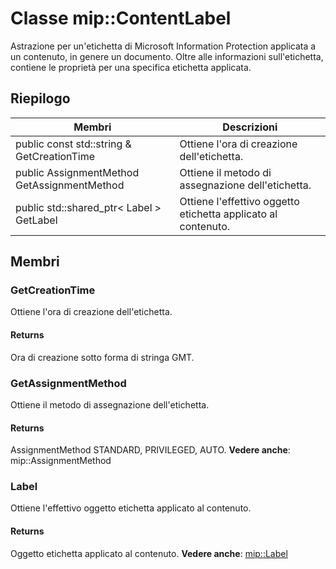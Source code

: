 # <a name="class-mipcontentlabel"></a>Classe mip::ContentLabel 
Astrazione per un'etichetta di Microsoft Information Protection applicata a un contenuto, in genere un documento.
Oltre alle informazioni sull'etichetta, contiene le proprietà per una specifica etichetta applicata.
## <a name="summary"></a>Riepilogo
 Membri                        | Descrizioni                                
--------------------------------|---------------------------------------------
public const std::string & GetCreationTime | Ottiene l'ora di creazione dell'etichetta.
public AssignmentMethod GetAssignmentMethod | Ottiene il metodo di assegnazione dell'etichetta.
public std::shared_ptr< Label > GetLabel | Ottiene l'effettivo oggetto etichetta applicato al contenuto.
## <a name="members"></a>Membri
### <a name="getcreationtime"></a>GetCreationTime
Ottiene l'ora di creazione dell'etichetta.
#### <a name="returns"></a>Returns
Ora di creazione sotto forma di stringa GMT.
### <a name="getassignmentmethod"></a>GetAssignmentMethod
Ottiene il metodo di assegnazione dell'etichetta.
#### <a name="returns"></a>Returns
AssignmentMethod STANDARD, PRIVILEGED, AUTO. 
**Vedere anche**: mip::AssignmentMethod
### <a name="label"></a>Label
Ottiene l'effettivo oggetto etichetta applicato al contenuto.
#### <a name="returns"></a>Returns
Oggetto etichetta applicato al contenuto. 
**Vedere anche**: [mip::Label](#classmip_1_1_label)